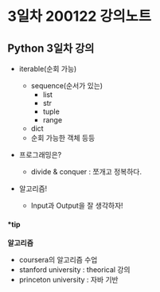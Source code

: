 # 3일차 200122 강의노트

## Python 3일차 강의

- iterable(순회 가능)
  - sequence(순서가 있는)
    - list
    - str
    - tuple
    - range
  - dict
  - 순회 가능한 객체 등등



- 프로그래밍은?
  - divide & conquer : 쪼개고 정복하다.

- 알고리즘!
  - Input과 Output을 잘 생각하자!





#### ***tip**

**알고리즘**

- coursera의 알고리즘 수업
- stanford university : theorical 강의
- princeton university : 자바 기반



